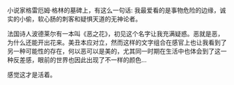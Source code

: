 小说家格雷厄姆·格林的墓碑上，有这么一句话:
我最爱看的是事物危险的边缘，诚实的小偷，软心肠的刺客和疑惧天道的无神论者。

法国诗人波德莱尔有一本叫《恶之花》，初见这个名字让我充满疑惑。恶就是恶，为什么还能开出花来。美丑本应对立，然而这样的文字组合在感官上也让我看到了另一种可能性的存在，何以恶可以是美的，尤其同一时期在生活中也体会到了这一种反差感，眼前的世界也因此出现了不一样的颜色…

感觉这才是活着。